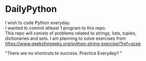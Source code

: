 # DailyPython 
I wish to code Python everyday.</br>
I wanted to commit atleast 1 program to this repo. </br>
This repo will conists of problems related to strings, lists, tuples, dictionaries and sets. 
I am planning to solve exercises from https://www.geeksforgeeks.org/python-string-exercise/?ref=gcse

"There are no shortcuts to success. Practice Everyday!! "
